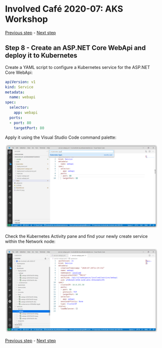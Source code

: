 # Involved Café 2020-07: AKS Workshop

[Previous step](../step-07/README.md) - [Next step](../step-09/README.md)

## Step 8 - Create an ASP.NET Core WebApi and deploy it to Kubernetes

Create a YAML script to configure a Kubernetes service for the ASP.NET Core WebApi:

```yaml
apiVersion: v1
kind: Service
metadata:
  name: webapi
spec:
  selector:
    app: webapi
  ports:
  - port: 80
    targetPort: 80
```

Apply it using the Visual Studio Code command palette:

![dotnet new](sshot-46.png)

Check the Kubernetes Activity pane and find your newly create service within the Network node:

![dotnet new](sshot-47.png)

[Previous step](../step-07/README.md) - [Next step](../step-09/README.md)